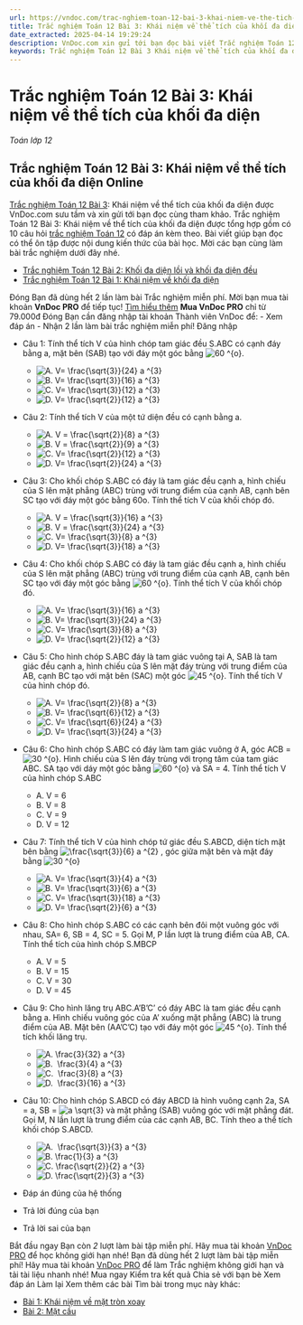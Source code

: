 ```yaml
---
url: https://vndoc.com/trac-nghiem-toan-12-bai-3-khai-niem-ve-the-tich-cua-khoi-da-dien-291722
title: Trắc nghiệm Toán 12 Bài 3: Khái niệm về thể tích của khối đa diện - Toán lớp 12 - VnDoc.com
date_extracted: 2025-04-14 19:29:24
description: VnDoc.com xin gửi tới bạn đọc bài viết Trắc nghiệm Toán 12 Bài 3: Khái niệm về thể tích của khối đa diện. Mời các bạn cùng tham khảo chi tiết.
keywords: Trắc nghiệm Toán 12 Bài 3 Khái niệm về thể tích của khối đa diện,Trắc nghiệm Toán 12 Bài 3,Khái niệm về thể tích của khối đa diện,trắc nghiệm toán 12,toán 12,toán 12 bài 3
---
```


# Trắc nghiệm Toán 12 Bài 3: Khái niệm về thể tích của khối đa diện
 _Toán lớp 12_
## Trắc nghiệm Toán 12 Bài 3: Khái niệm về thể tích của khối đa diện Online
[Trắc nghiệm Toán 12 Bài 3](<https://vndoc.com/trac-nghiem-toan-12-bai-3-khai-niem-ve-the-tich-cua-khoi-da-dien-291722>): Khái niệm về thể tích của khối đa diện được VnDoc.com sưu tầm và xin gửi tới bạn đọc cùng tham khảo.
Trắc nghiệm Toán 12 Bài 3: Khái niệm về thể tích của khối đa diện được tổng hợp gồm có 10 câu hỏi [trắc nghiệm Toán 12](<https://vndoc.com/test-mon-toan-lop12>) có đáp án kèm theo. Bài viết giúp bạn đọc có thể ôn tập được nội dung kiến thức của bài học. Mời các bạn cùng làm bài trắc nghiệm dưới đây nhé.
  * [Trắc nghiệm Toán 12 Bài 2: Khối đa diện lồi và khối đa diện đều](<https://vndoc.com/trac-nghiem-toan-12-bai-2-khoi-da-dien-loi-va-khoi-da-dien-deu-291625>)
  * [Trắc nghiệm Toán 12 Bài 1: Khái niệm về khối đa diện](<https://vndoc.com/trac-nghiem-toan-12-bai-1-khai-niem-ve-khoi-da-dien-291623>)

Đóng
Bạn đã dùng hết 2 lần làm bài Trắc nghiệm miễn phí. Mời bạn mua tài khoản **VnDoc PRO** để tiếp tục\! [Tìm hiểu thêm](</pro>)
**Mua VnDoc PRO** chỉ từ 79.000đ
Đóng
Bạn cần đăng nhập tài khoản Thành viên VnDoc để:
\- Xem đáp án
\- Nhận 2 lần làm bài trắc nghiệm miễn phí\!
Đăng nhập 
  * Câu 1:
Tính thể tích V của hình chóp tam giác đều S.ABC có cạnh đáy bằng a, mặt bên \(SAB\) tạo với đáy một góc bằng ![60 ^{o}](https://tex.vdoc.vn?tex=60%20%5E%7Bo%7D).
    * ![A. V= \\frac{\\sqrt{3}}{24} a ^{3}](https://tex.vdoc.vn?tex=A.%20V%3D%20%5Cfrac%7B%5Csqrt%7B3%7D%7D%7B24%7D%20a%20%5E%7B3%7D)
    * ![B. V= \\frac{\\sqrt{3}}{16} a ^{3}](https://tex.vdoc.vn?tex=B.%20V%3D%20%5Cfrac%7B%5Csqrt%7B3%7D%7D%7B16%7D%20a%20%5E%7B3%7D)
    * ![C. V= \\frac{\\sqrt{3}}{12} a ^{3}](https://tex.vdoc.vn?tex=C.%20V%3D%20%5Cfrac%7B%5Csqrt%7B3%7D%7D%7B12%7D%20a%20%5E%7B3%7D)
    * ![D. V= \\frac{\\sqrt{2}}{12} a ^{3}](https://tex.vdoc.vn?tex=D.%20V%3D%20%5Cfrac%7B%5Csqrt%7B2%7D%7D%7B12%7D%20a%20%5E%7B3%7D)
  * Câu 2:
Tính thể tích V của một tứ diện đều có cạnh bằng a.
    * ![A. V = \\frac{\\sqrt{2}}{8} a ^{3}](https://tex.vdoc.vn?tex=A.%20V%20%3D%20%5Cfrac%7B%5Csqrt%7B2%7D%7D%7B8%7D%20a%20%5E%7B3%7D)
    * ![B. V = \\frac{\\sqrt{2}}{9} a ^{3}](https://tex.vdoc.vn?tex=B.%20V%20%3D%20%5Cfrac%7B%5Csqrt%7B2%7D%7D%7B9%7D%20a%20%5E%7B3%7D)
    * ![C. V= \\frac{\\sqrt{2}}{12} a ^{3}](https://tex.vdoc.vn?tex=C.%20V%3D%20%5Cfrac%7B%5Csqrt%7B2%7D%7D%7B12%7D%20a%20%5E%7B3%7D)
    * ![D. V= \\frac{\\sqrt{2}}{24} a ^{3}](https://tex.vdoc.vn?tex=D.%20V%3D%20%5Cfrac%7B%5Csqrt%7B2%7D%7D%7B24%7D%20a%20%5E%7B3%7D)
  * Câu 3:
Cho khối chóp S.ABC có đáy là tam giác đều cạnh a, hình chiếu của S lên mặt phẳng \(ABC\) trùng với trung điểm của cạnh AB, cạnh bên SC tạo với đáy một góc bằng 60o. Tính thể tích V của khối chóp đó.
    * ![A. V = \\frac{\\sqrt{3}}{16} a ^{3}](https://tex.vdoc.vn?tex=A.%20V%20%3D%20%5Cfrac%7B%5Csqrt%7B3%7D%7D%7B16%7D%20a%20%5E%7B3%7D)
    * ![B. V = \\frac{\\sqrt{3}}{24} a ^{3}](https://tex.vdoc.vn?tex=B.%20V%20%3D%20%5Cfrac%7B%5Csqrt%7B3%7D%7D%7B24%7D%20a%20%5E%7B3%7D)
    * ![C. V= \\frac{\\sqrt{3}}{8} a ^{3}](https://tex.vdoc.vn?tex=C.%20V%3D%20%5Cfrac%7B%5Csqrt%7B3%7D%7D%7B8%7D%20a%20%5E%7B3%7D)
    * ![D. V= \\frac{\\sqrt{3}}{18} a ^{3}](https://tex.vdoc.vn?tex=D.%20V%3D%20%5Cfrac%7B%5Csqrt%7B3%7D%7D%7B18%7D%20a%20%5E%7B3%7D)
  * Câu 4:
Cho khối chóp S.ABC có đáy là tam giác đều cạnh a, hình chiếu của S lên mặt phẳng \(ABC\) trùng với trung điểm của cạnh AB, cạnh bên SC tạo với đáy một góc bằng ![60 ^{o}](https://tex.vdoc.vn?tex=60%20%5E%7Bo%7D). Tính thể tích V của khối chóp đó.
    * ![A. V= \\frac{\\sqrt{3}}{16} a ^{3}](https://tex.vdoc.vn?tex=A.%C2%A0V%3D%20%5Cfrac%7B%5Csqrt%7B3%7D%7D%7B16%7D%20a%20%5E%7B3%7D)
    * ![B. V= \\frac{\\sqrt{3}}{24} a ^{3}](https://tex.vdoc.vn?tex=B.%20V%3D%20%5Cfrac%7B%5Csqrt%7B3%7D%7D%7B24%7D%20a%20%5E%7B3%7D)
    * ![C. V= \\frac{\\sqrt{3}}{8} a ^{3}](https://tex.vdoc.vn?tex=C.%20V%3D%20%5Cfrac%7B%5Csqrt%7B3%7D%7D%7B8%7D%20a%20%5E%7B3%7D)
    * ![D. V= \\frac{\\sqrt{2}}{12} a ^{3}](https://tex.vdoc.vn?tex=D.%20V%3D%20%5Cfrac%7B%5Csqrt%7B2%7D%7D%7B12%7D%20a%20%5E%7B3%7D)
  * Câu 5:
Cho hình chóp S.ABC đáy là tam giác vuông tại A, SAB là tam giác đều cạnh a, hình chiếu của S lên mặt đáy trùng với trung điểm của AB, cạnh BC tạo với mặt bên \(SAC\) một góc ![45 ^{o}](https://tex.vdoc.vn?tex=45%20%5E%7Bo%7D). Tính thể tích V của hình chóp đó.
    * ![A. V= \\frac{\\sqrt{2}}{8} a ^{3}](https://tex.vdoc.vn?tex=A.%20V%3D%20%5Cfrac%7B%5Csqrt%7B2%7D%7D%7B8%7D%20a%20%5E%7B3%7D)
    * ![B. V= \\frac{\\sqrt{6}}{12} a ^{3}](https://tex.vdoc.vn?tex=B.%20V%3D%20%5Cfrac%7B%5Csqrt%7B6%7D%7D%7B12%7D%20a%20%5E%7B3%7D)
    * ![C. V= \\frac{\\sqrt{6}}{24} a ^{3}](https://tex.vdoc.vn?tex=C.%20V%3D%20%5Cfrac%7B%5Csqrt%7B6%7D%7D%7B24%7D%20a%20%5E%7B3%7D)
    * ![D. V= \\frac{\\sqrt{3}}{24} a ^{3}](https://tex.vdoc.vn?tex=D.%20V%3D%20%5Cfrac%7B%5Csqrt%7B3%7D%7D%7B24%7D%20a%20%5E%7B3%7D)
  * Câu 6:
Cho hình chóp S.ABC có đáy làm tam giác vuông ở A, góc ACB = ![30 ^{o}](https://tex.vdoc.vn?tex=30%20%5E%7Bo%7D). Hình chiếu của S lên đáy trùng với trọng tâm của tam giác ABC. SA tạo với dáy một góc bằng ![60 ^{o}](https://tex.vdoc.vn?tex=60%20%5E%7Bo%7D) và SA = 4. Tính thể tích V của hình chóp S.ABC
    * A. V = 6
    * B. V = 8
    * C. V = 9
    * D. V = 12
  * Câu 7:
Tính thể tích V của hình chóp tứ giác đều S.ABCD, diện tích mặt bên bằng ![\\frac{\\sqrt{3}}{6} a ^{2}](https://tex.vdoc.vn?tex=%5Cfrac%7B%5Csqrt%7B3%7D%7D%7B6%7D%20a%20%5E%7B2%7D) , góc giữa mặt bên và mặt đáy bằng ![30 ^{o}](https://tex.vdoc.vn?tex=30%20%5E%7Bo%7D)
    * ![A. V= \\frac{\\sqrt{3}}{4} a ^{3}](https://tex.vdoc.vn?tex=A.%20V%3D%20%5Cfrac%7B%5Csqrt%7B3%7D%7D%7B4%7D%20a%20%5E%7B3%7D)
    * ![B. V= \\frac{\\sqrt{3}}{6} a ^{3}](https://tex.vdoc.vn?tex=B.%20V%3D%20%5Cfrac%7B%5Csqrt%7B3%7D%7D%7B6%7D%20a%20%5E%7B3%7D)
    * ![C. V= \\frac{\\sqrt{3}}{18} a ^{3}](https://tex.vdoc.vn?tex=C.%20V%3D%20%5Cfrac%7B%5Csqrt%7B3%7D%7D%7B18%7D%20a%20%5E%7B3%7D)
    * ![D. V= \\frac{\\sqrt{2}}{6} a ^{3}](https://tex.vdoc.vn?tex=D.%20V%3D%20%5Cfrac%7B%5Csqrt%7B2%7D%7D%7B6%7D%20a%20%5E%7B3%7D)
  * Câu 8:
Cho hình chóp S.ABC có các cạnh bên đôi một vuông góc với nhau, SA= 6, SB = 4, SC = 5. Gọi M, P lần lượt là trung điểm của AB, CA. Tính thể tích của hình chóp S.MBCP
    * A. V = 5
    * B. V = 15
    * C. V = 30
    * D. V = 45
  * Câu 9:
Cho hình lăng trụ ABC.A’B’C’ có đáy ABC là tam giác đều cạnh bằng a. Hình chiếu vuông góc của A’ xuống mặt phẳng \(ABC\) là trung điểm của AB. Mặt bên \(AA’C’C\) tạo với đáy một góc ![45 ^{o}](https://tex.vdoc.vn?tex=45%20%5E%7Bo%7D). Tính thể tích khối lăng trụ.
    * ![A. \\frac{3}{32} a ^{3}](https://tex.vdoc.vn?tex=A.%20%5Cfrac%7B3%7D%7B32%7D%20a%20%5E%7B3%7D)
    * ![B.  \\frac{3}{4} a ^{3}](https://tex.vdoc.vn?tex=B.%C2%A0%20%5Cfrac%7B3%7D%7B4%7D%20a%20%5E%7B3%7D)
    * ![C.  \\frac{3}{8} a ^{3}](https://tex.vdoc.vn?tex=C.%C2%A0%20%5Cfrac%7B3%7D%7B8%7D%20a%20%5E%7B3%7D)
    * ![D.  \\frac{3}{16} a ^{3}](https://tex.vdoc.vn?tex=D.%C2%A0%20%5Cfrac%7B3%7D%7B16%7D%20a%20%5E%7B3%7D)
  * Câu 10:
Cho hình chóp S.ABCD có đáy ABCD là hình vuông cạnh 2a, SA = a, SB = ![a \\sqrt{3}](https://tex.vdoc.vn?tex=a%20%5Csqrt%7B3%7D) và mặt phẳng \(SAB\) vuông góc với mặt phẳng đát. Gọi M, N lần lượt là trung điểm của các cạnh AB, BC. Tính theo a thể tích khối chóp S.ABCD.
    * ![A.  \\frac{\\sqrt{3}}{3} a ^{3}](https://tex.vdoc.vn?tex=A.%C2%A0%20%5Cfrac%7B%5Csqrt%7B3%7D%7D%7B3%7D%20a%20%5E%7B3%7D)
    * ![B. \\frac{1}{3} a ^{3}](https://tex.vdoc.vn?tex=B.%20%5Cfrac%7B1%7D%7B3%7D%20a%20%5E%7B3%7D)
    * ![C. \\frac{\\sqrt{2}}{2} a ^{3}](https://tex.vdoc.vn?tex=C.%20%5Cfrac%7B%5Csqrt%7B2%7D%7D%7B2%7D%20a%20%5E%7B3%7D)
    * ![D. \\frac{\\sqrt{2}}{3} a ^{3}](https://tex.vdoc.vn?tex=D.%20%5Cfrac%7B%5Csqrt%7B2%7D%7D%7B3%7D%20a%20%5E%7B3%7D)

  * Đáp án đúng của hệ thống
  * Trả lời đúng của bạn
  * Trả lời sai của bạn

Bắt đầu ngay
Bạn còn _2_ lượt làm bài tập miễn phí. Hãy mua tài khoản [VnDoc PRO](</pro>) để học không giới hạn nhé\!  Bạn đã dùng hết 2 lượt làm bài tập miễn phí\! Hãy mua tài khoản [VnDoc PRO](</pro>) để làm Trắc nghiệm không giới hạn và tải tài liệu nhanh nhé\!  Mua ngay
Kiểm tra kết quả Chia sẻ với bạn bè Xem đáp án Làm lại
Xem thêm các bài Tìm bài trong mục này khác:
  * [Bài 1: Khái niệm về mặt tròn xoay](</trac-nghiem-toan-12-bai-1-khai-niem-ve-mat-tron-xoay-291724>)
  * [Bài 2: Mặt cầu](</trac-nghiem-toan-12-bai-2-mat-cau-291728>)

